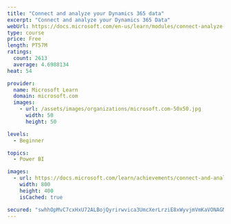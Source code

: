 ```yaml
---
title: "Connect and analyze your Dynamics 365 data​"
excerpt: "Connect and analyze your Dynamics 365 Data​"
webUrl: https://docs.microsoft.com/en-us/learn/modules/connect-analyze-dynamics-365-data/
type: course
price: Free
length: PT57M
ratings:
  count: 2613
  average: 4.6988134
heat: 54

provider:
  name: Microsoft Learn
  domain: microsoft.com
  images:
    - url: /assets/images/organizations/microsoft.com-50x50.jpg
      width: 50
      height: 50

levels:
  - Beginner

topics:
  - Power BI

images:
  - url: https://docs.microsoft.com/learn/achievements/connect-and-analyze-your-microsoft-dynamics-365-data-social.png
    width: 800
    height: 400
    isCached: true

secured: "swhhOpMvC7cxHxU72ALBojQyrirwvica3UmcXerLrziE8xWyvjmVmKaVONAGMWSILg+kvpaSAkhGfNXfREqKP5J1LyvTb67vQNI94LZSL32d9CcIzmrjkO4hc5gy33LqEhHpUWsK/YdieLgVdneTOQBQEKUv3fCOwJ63+lZYFqg1L9/NhWALctCyIKPpaM9SOTw742gl/NJYQ72c0RW2wRVdQgmLhJ1D7YCb6cHDtnXCnkTo093iiqgJZhUhGdUo6zpoCPqPE0mpqQRx085sztJ5INCk0OeoAtfxTBzSCme3LjKgu85gJk2j5PeQnsUfm6YeQwjx8WMMVo973AR+1q4QWTDdVrhjWcuKglHVUEqs1QShIdizOOVBGG3WpPWz5+vgyd8DSc0BwiU400DX71F525NY5cm2JumH7tSfnNk=;cKViDEprXuIcV3HI2eOOBA=="
---
```


